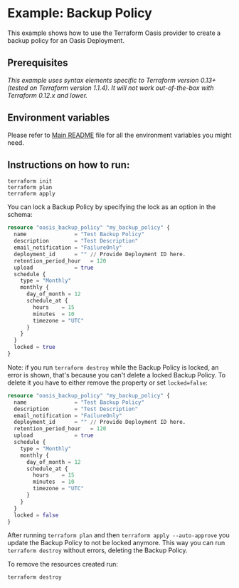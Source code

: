 # Example: Backup Policy

This example shows how to use the Terraform Oasis provider to create a backup policy for an Oasis Deployment.

## Prerequisites

*This example uses syntax elements specific to Terraform version 0.13+ (tested on Terraform version 1.1.4).
It will not work out-of-the-box with Terraform 0.12.x and lower.*

## Environment variables
Please refer to [Main README](../../README.md) file for all the environment variables you might need.

## Instructions on how to run:
```
terraform init
terraform plan
terraform apply
```

You can lock a Backup Policy by specifying the lock as an option in the schema:
```terraform
resource "oasis_backup_policy" "my_backup_policy" {
  name               = "Test Backup Policy"
  description        = "Test Description"
  email_notification = "FailureOnly"
  deployment_id      = "" // Provide Deployment ID here.
  retention_period_hour   = 120
  upload             = true
  schedule {
    type = "Monthly"
    monthly {
      day_of_month = 12
      schedule_at {
        hours    = 15
        minutes  = 10
        timezone = "UTC"
      }
    }
  }
  locked = true
}
```
Note: if you run `terraform destroy` while the Backup Policy is locked, an error is shown, that's because you can't delete a locked Backup Policy.
To delete it you have to either remove the property or set `locked=false`:
```terraform
resource "oasis_backup_policy" "my_backup_policy" {
  name               = "Test Backup Policy"
  description        = "Test Description"
  email_notification = "FailureOnly"
  deployment_id      = "" // Provide Deployment ID here.
  retention_period_hour   = 120
  upload             = true
  schedule {
    type = "Monthly"
    monthly {
      day_of_month = 12
      schedule_at {
        hours    = 15
        minutes  = 10
        timezone = "UTC"
      }
    }
  }
  locked = false
}
```
After running `terraform plan` and then `terraform apply --auto-approve` you update the Backup Policy to not be locked anymore. This way you can run `terraform destroy` without errors, deleting the Backup Policy.

To remove the resources created run:
```
terraform destroy
```